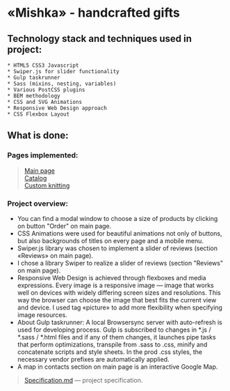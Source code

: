 # «Mishka» - handcrafted gifts
## Technology stack and techniques used in project:
	* HTML5 CSS3 Javascript
	* Swiper.js for slider functionality 
	* Gulp taskrunner
	* Sass (mixins, nesting, variables)
	* Various PostCSS plugins
	* BEM methodology
	* CSS and SVG Animations
	* Responsive Web Design approach
	* CSS Flexbox Layout

## What is done:
### Pages implemented:
> [Main page](https://gorodetskaya-mariia.github.io/Mishka/index.html)<br> 
> [Catalog](https://gorodetskaya-mariia.github.io/Mishka/catalog.html)<br>
> [Custom knitting](https://gorodetskaya-mariia.github.io/Mishka/form.html)<br> 

### Project overview:
- You can find a modal window to choose a size of products by clicking on button "Order"
	on main page.
- CSS Animations were used for beautiful animations not only of buttons, but also backgrounds of titles on every page and a mobile menu.
- Swiper.js library was chosen to implement a slider of reviews (section «Reviews» on main page).
- I chose a library Swiper to realize a slider of reviews (section "Reviews" on main page).
- Responsive Web Design is achieved through flexboxes and media expressions. Every image is a responsive image — image that works well on devices with widely differing screen sizes and resolutions. This way the browser can choose the image that best fits the current view and device. I used tag «picture» to add more flexibility when specifying image resources. 
- About Gulp taskrunner: A local Browsersync server with auto-refresh is used for developing process. Gulp is subscribed to changes in *.js / *.sass / *.html files and if any of them changes, it launches pipe tasks that perform optimizations, transpile from .sass to .css, minify and concatenate scripts and style sheets. In the prod .css styles, the necessary vendor prefixes are automatically applied. 
- A map in contacts section on main page is an interactive Google Map.


> [Specification.md](Specification.md) — project specification.
